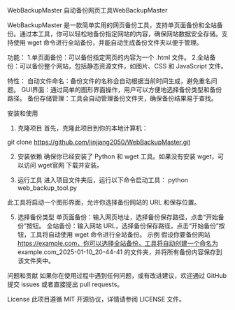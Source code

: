 WebBackupMaster
自动备份网页工具WebBackupMaster

WebBackupMaster 是一款简单实用的网页备份工具，支持单页面备份和全站备份。通过本工具，你可以轻松地备份指定网站的内容，确保网站数据安全存储。支持使用 wget 命令进行全站备份，并能自动生成备份文件夹以便于管理。

功能：
1.单页面备份：可以备份指定网页的内容为一个 .html 文件。
2.全站备份：可以备份整个网站，包括静态资源文件，如图片、CSS 和 JavaScript 文件。

特性：
自动文件命名：备份文件的名称会自动根据当前时间生成，避免重名问题。
GUI界面：通过简单的图形界面操作，用户可以方便地选择备份类型和备份路径。
备份存储管理：工具会自动管理备份文件夹，确保备份结果易于查找。

安装和使用
1. 克隆项目
首先，克隆此项目到你的本地计算机：

git clone https://github.com/jinjiang2050/WebBackupMaster.git

2. 安装依赖
确保你已经安装了 Python 和 wget 工具。如果没有安装 wget，可以访问 wget官网 下载并安装。

3. 运行工具
进入项目文件夹后，运行以下命令启动工具：
python web_backup_tool.py

此工具将启动一个图形界面，允许你选择备份网站的 URL 和保存位置。

5. 选择备份类型
单页面备份：输入网页地址，选择备份保存路径，点击“开始备份”按钮。
全站备份：输入网站 URL，选择备份保存路径，点击“开始备份”按钮，工具将自动使用 wget 命令进行全站备份。
示例
假设你要备份网站 https://example.com，你可以选择全站备份，工具将自动创建一个命名为 example.com_2025-01-10_20-44-41 的文件夹，并将所有备份内容保存到该文件夹中。

问题和贡献
如果你在使用过程中遇到任何问题，或有改进建议，欢迎通过 GitHub 提交 issues 或者直接提出 pull requests。

License
此项目遵循 MIT 开源协议，详情请参阅 LICENSE 文件。
